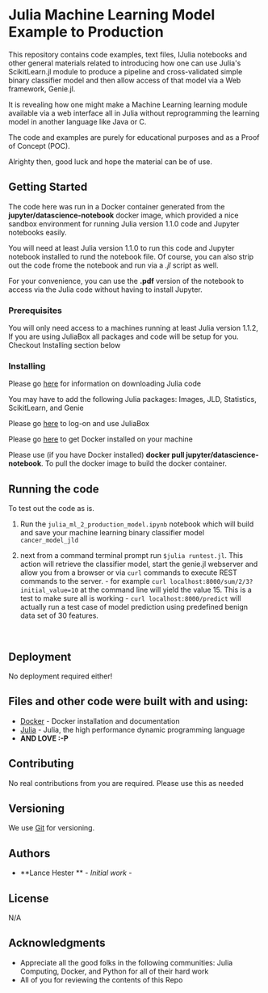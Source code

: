 # Julia Machine Learning Model Example to Production 

This repository contains code examples, text files, IJulia notebooks and other general materials related
to introducing how one can use Julia's ScikitLearn.jl module to produce a pipeline and cross-validated 
simple binary classifier model and then allow access of that model via a Web framework, 
Genie.jl. <br>


It is revealing how one might make a Machine Learning learning module available via a web interface all 
in Julia without reprogramming the learning model in another language like Java or C. <br>

The code and examples are purely for educational purposes and as a Proof of Concept (POC).<br>

Alrighty then, good luck and hope the material can be of use. <br>


## Getting Started

The code here was run in a Docker container generated from the **jupyter/datascience-notebook** docker image,
which provided a nice sandbox environment for running Julia version 1.1.0 code and Jupyter notebooks easily. <br>

You will need at least Julia version 1.1.0 to run this code and Jupyter notebook installed
to rund the notebook file. Of course, you can also strip out the code frome the notebook and
run via a *.jl* script as well. <br>

For your convenience, you can use the **.pdf** version of the notebook to access
via the Julia code without having to install Jupyter. <br>
 



### Prerequisites

You will only need access to a machines running at least Julia version 1.1.2, If you are using JuliaBox all packages and code will be setup for you. Checkout Installing section below<br>


### Installing

Please go [here](https://julialang.org/downloads) for information on downloading Julia code <br>

You may have to add the following Julia packages: Images, JLD, Statistics, ScikitLearn, and Genie <br>

Please go [here](https://JuliaBox.com) to log-on and use JuliaBox <br>

Please go [here](https://docs.docker.com/get-started/) to get Docker installed on your machine <br>

Please use (if you have Docker installed) **docker pull jupyter/datascience-notebook**. 
To pull the docker image to build the docker container. <br>

## Running the code

To test out the code as is. <br>

1. Run the ```julia_ml_2_production_model.ipynb``` notebook which will build and save 
your machine learning binary classifier model ```cancer_model_jld```

2. next from a command terminal prompt run ```$julia runtest.jl```.  This action will 
retrieve the classifier model, start the genie.jl webserver and allow you from a browser
or via `curl` commands to execute REST commands to the server.
		- for example `curl localhost:8000/sum/2/3?initial_value=10` at the command line
		will yield the value 15. This is a test to make sure all is working
		- `curl localhost:8000/predict` will actually run a test case of model prediction
		using predefined benign data set of 30 features. 

<br>

## Deployment

No deployment required either!

## Files and other code were built with and using:

* [Docker](https://docs.docker.com/get-started/) - Docker installation and documentation
* [Julia](https://julialang.org) - Julia, the high performance dynamic programming language
* **AND LOVE :-P**

## Contributing

No real contributions from you are required. Please use this as needed

## Versioning

We use [Git](http://semver.org/) for versioning.


## Authors

* **Lance Hester ** - *Initial work* - 


## License

N/A


## Acknowledgments

* Appreciate all the good folks in the following communities: Julia Computing, Docker, and Python 
for all of their hard work
* All of you for reviewing the contents of this Repo
